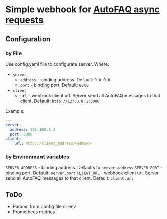 # Simple webhook for [AutoFAQ async requests](https://redocly.github.io/redoc/?url=https://app.swaggerhub.com/apiproxy/registry/AutoFAQ.ai/external-api/2.1.4#operation/set_webhook)

## Configuration
### by File
Use config.yaml file to configurate server. Where:
* `server`:
    * `address` - binding address. Default: `0.0.0.0`
    * `port` - binding port. Default: `8000`
* `client`
    * `url` - webhook client url. Server send all AutoFAQ messages to that client. Default: `http://127.0.0.1:3000`

Example:
```yaml
---
server:
  address: 192.168.1.2
  port: 8080
client:
    url: http://client_address/webhook
```

### by Environmant variables
`SERVER_ADDRESS` - binding address. Defaults to `server.address`
`SERVER_PORT` - binding port. Default: `server.port` 
`CLIENT_URL` - webhook client url. Server send all AutoFAQ messages to that client. Default: `client.url`

## ToDo
* Params from config file or env
* Prometheus metrics